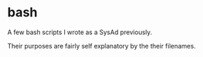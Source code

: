 # bash

A few bash scripts I wrote as a SysAd previously. 

Their purposes are fairly self explanatory by the their filenames.
